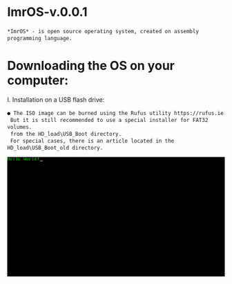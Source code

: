 # ImrOS-v.0.0.1
    *ImrOS* - is open source operating system, created on assembly programming language.

# Downloading the OS on your computer:
  I. Installation on a USB flash drive:
  
    ● The ISO image can be burned using the Rufus utility https://rufus.ie
     But it is still recommended to use a special installer for FAT32 volumes.
     from the HD_load\USB_Boot directory.
     For special cases, there is an article located in the HD_load\USB_Boot_old directory.



![alt text](https://github.com/EImran4ik/ImrOS-v.0.0.1/blob/main/ImrOS.png)

